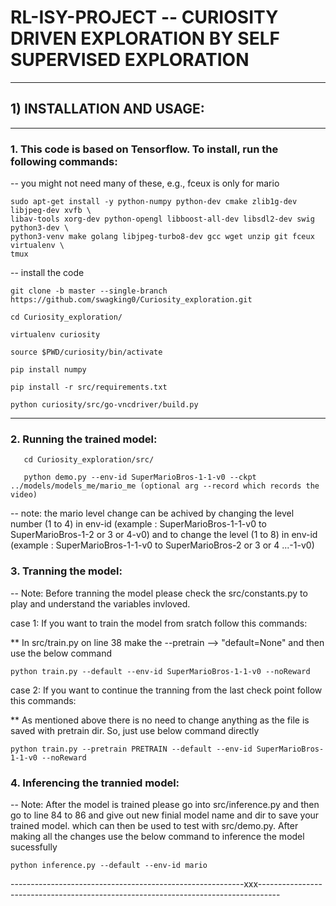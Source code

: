 # RL-ISY-PROJECT -- CURIOSITY DRIVEN EXPLORATION BY SELF SUPERVISED EXPLORATION
--------------------------------------------------------------------------------------------------
## 1) INSTALLATION AND USAGE:
-------------------------------
### 1. This code is based on Tensorflow. To install, run the following commands:

-- you might not need many of these, e.g., fceux is only for mario

    sudo apt-get install -y python-numpy python-dev cmake zlib1g-dev libjpeg-dev xvfb \
    libav-tools xorg-dev python-opengl libboost-all-dev libsdl2-dev swig python3-dev \
    python3-venv make golang libjpeg-turbo8-dev gcc wget unzip git fceux virtualenv \
    tmux

-- install the code

    git clone -b master --single-branch https://github.com/swagking0/Curiosity_exploration.git

    cd Curiosity_exploration/

    virtualenv curiosity

    source $PWD/curiosity/bin/activate

    pip install numpy

    pip install -r src/requirements.txt

    python curiosity/src/go-vncdriver/build.py
--------------------------------------------------------------------------------------------------
### 2. Running the trained model:

       cd Curiosity_exploration/src/

       python demo.py --env-id SuperMarioBros-1-1-v0 --ckpt ../models/models_me/mario_me (optional arg --record which records the video)

-- note: the mario level change can be achived by changing the level number (1 to 4) in env-id (example : SuperMarioBros-1-1-v0 to SuperMarioBros-1-2 or 3 or 4-v0) and to change the level (1 to 8) in env-id (example : SuperMarioBros-1-1-v0 to SuperMarioBros-2 or 3 or 4 ...-1-v0)

### 3. Tranning the model:

-- Note: Before tranning the model please check the src/constants.py to play and understand the variables invloved.

 case 1: If you want to train the model from sratch follow this commands:
 
 ** In src/train.py on line 38 make the --pretrain --> "default=None" and then use the below command
 
    python train.py --default --env-id SuperMarioBros-1-1-v0 --noReward
 
  case 2: If you want to continue the tranning from the last check point follow this commands:
  
  ** As mentioned above there is no need to change anything as the file is saved with pretrain dir. So, just use below command directly
  
    python train.py --pretrain PRETRAIN --default --env-id SuperMarioBros-1-1-v0 --noReward
  
### 4. Inferencing the trannied model:

-- Note: After the model is trained please go into src/inference.py and then go to line 84 to 86 and give out new finial model name and dir to save your trained model. which can then be used to test with src/demo.py. After making all the changes use the below command to inference the model sucessfully

    python inference.py --default --env-id mario 

----------------------------------------------------------xxx-----------------------------------------------------------------------------------
